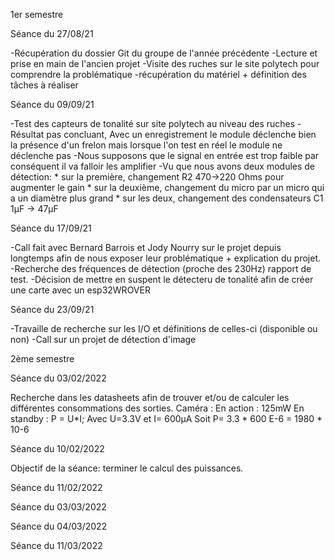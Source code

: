 1er semestre

Séance du 27/08/21

-Récupération du dossier Git du groupe de l'année précédente
-Lecture et prise en main de l'ancien projet
-Visite des ruches sur le site polytech pour comprendre la problématique 
-récupération du matériel + définition des tâches à réaliser


Séance du 09/09/21

-Test des capteurs de tonalité sur site polytech au niveau des ruches
-Résultat pas concluant, Avec un enregistrement le module déclenche bien la présence d'un frelon 
mais lorsque l'on test en réel le module ne déclenche pas
-Nous supposons que le signal en entrée est trop faible par conséquent il va falloir les amplifier
-Vu que nous avons deux modules de détection:
	* sur la première, changement R2 470->220 Ohms pour augmenter le gain
	* sur la deuxième, changement du micro par un micro qui a un diamètre plus grand
	* sur les deux, changement des condensateurs C1 1µF -> 47µF 

Séance du 17/09/21

-Call fait avec Bernard Barrois et Jody Nourry sur le projet depuis longtemps afin de nous exposer 
leur problématique + explication du projet.
-Recherche des fréquences de détection (proche des 230Hz) rapport de test.
-Décision de mettre en suspent le détecteru de tonalité afin de créer une carte avec un esp32WROVER

Séance du 23/09/21

-Travaille de recherche sur les I/O et définitions de celles-ci (disponible ou non)
-Call sur un projet de détection d'image 


2ème semestre

Séance du 03/02/2022 

Recherche dans les datasheets afin de trouver et/ou de calculer les différentes consommations des sorties. 
Caméra : En action : 125mW 
	 En standby : P = U*I; Avec U=3.3V et I= 600µA Soit P= 3.3 * 600 E-6 = 1980 * 10-6

Séance du 10/02/2022

Objectif de la séance: terminer le calcul des puissances.



Séance du 11/02/2022

Séance du 03/03/2022

Séance du 04/03/2022

Séance du 11/03/2022
